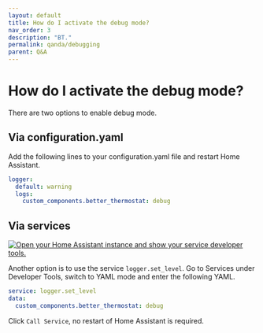 ```yaml
---
layout: default
title: How do I activate the debug mode?
nav_order: 3
description: "BT."
permalink: qanda/debugging
parent: Q&A
---
```


# How do I activate the debug mode?
There are two options to enable debug mode.

## Via configuration.yaml
Add the following lines to your configuration.yaml file and restart Home Assistant.
```yaml
logger:
  default: warning
  logs:
    custom_components.better_thermostat: debug
```

## Via services
  [![Open your Home Assistant instance and show your service developer tools.](https://my.home-assistant.io/badges/developer_services.svg)](https://my.home-assistant.io/redirect/developer_services/)

Another option is to use the service `logger.set_level`. Go to Services under Developer Tools, switch to YAML mode and enter the following YAML.

```yaml
service: logger.set_level
data:
  custom_components.better_thermostat: debug
```
Click `Call Service`, no restart of Home Assistant is required.
